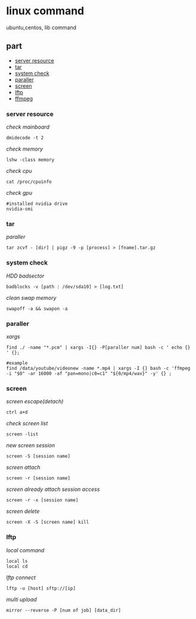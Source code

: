 # linux command
ubuntu,centos, lib command 

## part
- [server resource](#server-resource)
- [tar](#tar)
- [system check](#system-check)
- [paraller](#paraller)
- [screen](#screen)
- [lftp](#lftp)
- [ffmpeg](#ffmpeg)


### server resource
*check mainboard*
```
dmidecode -t 2
```

*check memory*
```
lshw -class memory
```

*check cpu*
```
cat /proc/cpuinfo 
```
*check gpu*
```
#installed nvidia drive
nvidia-smi
```

### tar
*paraller*
```
tar zcvf - [dir] | pigz -9 -p [process] > [fname].tar.gz
```

### system check
*HDD badsector*
```
badblocks -v [path : /dev/sda10] > [log.txt]
```

*clean swap memory*
```
swapoff -a && swapon -a
```
### paraller
*xargs*
```
find ./ -name "*.pcm" | xargs -I{} -P[paraller num] bash -c ' echo {} ' {};

#example
find /data/youtube/videonew -name *.mp4 | xargs -I {} bash -c 'ffmpeg -i "$0" -ar 16000 -af "pan=mono|c0=c1" "${0/mp4/wav}" -y' {} ;
```

### screen
*screen escape(detach)*
```
ctrl a+d
```

*check screen list*
```
screen -list
```

*new screen session*
```
screen -S [session name] 
```
*screen attach*
```
screen -r [session name]
```

*screen already attach session access*
```
screen -r -x [session name]
```
*screen delete*
```
screen -X -S [screen name] kill
```

### lftp
*local command*
```
local ls
local cd
```
*lftp connect*
```
lftp -u [host] sftp://[ip]

```
*multi upload*
```
mirror --reverse -P [num of job] [data_dir]
```


